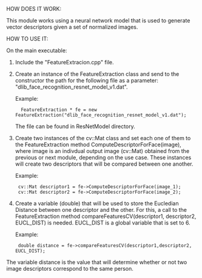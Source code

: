 HOW DOES IT WORK:


This module works using a neural network model that is used to generate vector descriptors given a set of normalized images. 



HOW TO USE IT:


On the main executable:
1) Include the "FeatureExtracion.cpp" file.

2) Create an instance of the FeatureExtraction class and send to the constructor the path for the following file as a parameter: 
    "dlib_face_recognition_resnet_model_v1.dat". 
    
    
     Example: 
     
     
         FeatureExtraction * fe = new FeatureExtraction("dlib_face_recognition_resnet_model_v1.dat");
         
         
     The file can be found in ResNetModel directory.
     

3) Create two instances of the cv::Mat class and set each one of them to the FeatureExtraction method ComputeDescriptorForFace(image), where image is an indivdual output image (cv::Mat) obtained from the previous or next module, depending on the use case. These instances will create two descriptors that will be compared between one another.


     Example: 
     
     
        cv::Mat descriptor1 = fe->ComputeDescriptorForFace(image_1);       
        cv::Mat descriptor2 = fe->ComputeDescriptorForFace(image_2);

4) Create a variable (double) that will be used to store the Eucledian Distance between one descriptor and the other. For this, a call to the FeatureExtraction method compareFeaturesCV(descriptor1, descriptor2, EUCL_DIST) is needed. EUCL_DIST is a global variable that is set to 6.


    Example:
    
    
        double distance = fe->compareFeaturesCV(descriptor1,descriptor2, EUCL_DIST);
        
The variable distance is the value that will determine whether or not two image descriptors correspond to the same person.
